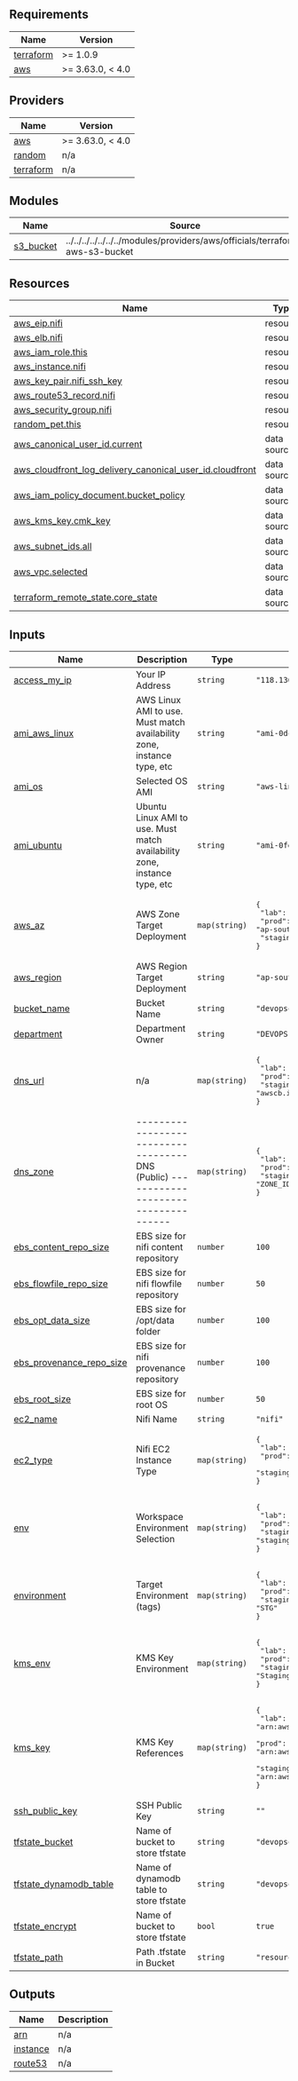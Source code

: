 <!-- BEGIN_TF_DOCS -->
## Requirements

| Name | Version |
|------|---------|
| <a name="requirement_terraform"></a> [terraform](#requirement\_terraform) | >= 1.0.9 |
| <a name="requirement_aws"></a> [aws](#requirement\_aws) | >= 3.63.0, < 4.0 |

## Providers

| Name | Version |
|------|---------|
| <a name="provider_aws"></a> [aws](#provider\_aws) | >= 3.63.0, < 4.0 |
| <a name="provider_random"></a> [random](#provider\_random) | n/a |
| <a name="provider_terraform"></a> [terraform](#provider\_terraform) | n/a |

## Modules

| Name | Source | Version |
|------|--------|---------|
| <a name="module_s3_bucket"></a> [s3\_bucket](#module\_s3\_bucket) | ../../../../../../../modules/providers/aws/officials/terraform-aws-s3-bucket | n/a |

## Resources

| Name | Type |
|------|------|
| [aws_eip.nifi](https://registry.terraform.io/providers/hashicorp/aws/latest/docs/resources/eip) | resource |
| [aws_elb.nifi](https://registry.terraform.io/providers/hashicorp/aws/latest/docs/resources/elb) | resource |
| [aws_iam_role.this](https://registry.terraform.io/providers/hashicorp/aws/latest/docs/resources/iam_role) | resource |
| [aws_instance.nifi](https://registry.terraform.io/providers/hashicorp/aws/latest/docs/resources/instance) | resource |
| [aws_key_pair.nifi_ssh_key](https://registry.terraform.io/providers/hashicorp/aws/latest/docs/resources/key_pair) | resource |
| [aws_route53_record.nifi](https://registry.terraform.io/providers/hashicorp/aws/latest/docs/resources/route53_record) | resource |
| [aws_security_group.nifi](https://registry.terraform.io/providers/hashicorp/aws/latest/docs/resources/security_group) | resource |
| [random_pet.this](https://registry.terraform.io/providers/hashicorp/random/latest/docs/resources/pet) | resource |
| [aws_canonical_user_id.current](https://registry.terraform.io/providers/hashicorp/aws/latest/docs/data-sources/canonical_user_id) | data source |
| [aws_cloudfront_log_delivery_canonical_user_id.cloudfront](https://registry.terraform.io/providers/hashicorp/aws/latest/docs/data-sources/cloudfront_log_delivery_canonical_user_id) | data source |
| [aws_iam_policy_document.bucket_policy](https://registry.terraform.io/providers/hashicorp/aws/latest/docs/data-sources/iam_policy_document) | data source |
| [aws_kms_key.cmk_key](https://registry.terraform.io/providers/hashicorp/aws/latest/docs/data-sources/kms_key) | data source |
| [aws_subnet_ids.all](https://registry.terraform.io/providers/hashicorp/aws/latest/docs/data-sources/subnet_ids) | data source |
| [aws_vpc.selected](https://registry.terraform.io/providers/hashicorp/aws/latest/docs/data-sources/vpc) | data source |
| [terraform_remote_state.core_state](https://registry.terraform.io/providers/hashicorp/terraform/latest/docs/data-sources/remote_state) | data source |

## Inputs

| Name | Description | Type | Default | Required |
|------|-------------|------|---------|:--------:|
| <a name="input_access_my_ip"></a> [access\_my\_ip](#input\_access\_my\_ip) | Your IP Address | `string` | `"118.136.0.0/22"` | no |
| <a name="input_ami_aws_linux"></a> [ami\_aws\_linux](#input\_ami\_aws\_linux) | AWS Linux AMI to use.  Must match availability zone, instance type, etc | `string` | `"ami-0dc5785603ad4ff54"` | no |
| <a name="input_ami_os"></a> [ami\_os](#input\_ami\_os) | Selected OS AMI | `string` | `"aws-linux"` | no |
| <a name="input_ami_ubuntu"></a> [ami\_ubuntu](#input\_ami\_ubuntu) | Ubuntu Linux AMI to use.  Must match availability zone, instance type, etc | `string` | `"ami-0fed77069cd5a6d6c"` | no |
| <a name="input_aws_az"></a> [aws\_az](#input\_aws\_az) | AWS Zone Target Deployment | `map(string)` | <pre>{<br>  "lab": "ap-southeast-1a",<br>  "prod": "ap-southeast-1b",<br>  "staging": "ap-southeast-1b"<br>}</pre> | no |
| <a name="input_aws_region"></a> [aws\_region](#input\_aws\_region) | AWS Region Target Deployment | `string` | `"ap-southeast-1"` | no |
| <a name="input_bucket_name"></a> [bucket\_name](#input\_bucket\_name) | Bucket Name | `string` | `"devopscorner-nifi"` | no |
| <a name="input_department"></a> [department](#input\_department) | Department Owner | `string` | `"DEVOPS"` | no |
| <a name="input_dns_url"></a> [dns\_url](#input\_dns\_url) | n/a | `map(string)` | <pre>{<br>  "lab": "awscb.id",<br>  "prod": "awscb.id",<br>  "staging": "awscb.id"<br>}</pre> | no |
| <a name="input_dns_zone"></a> [dns\_zone](#input\_dns\_zone) | ------------------------------------ DNS (Public) ------------------------------------ | `map(string)` | <pre>{<br>  "lab": "ZONE_ID",<br>  "prod": "ZONE_ID",<br>  "staging": "ZONE_ID"<br>}</pre> | no |
| <a name="input_ebs_content_repo_size"></a> [ebs\_content\_repo\_size](#input\_ebs\_content\_repo\_size) | EBS size for nifi content repository | `number` | `100` | no |
| <a name="input_ebs_flowfile_repo_size"></a> [ebs\_flowfile\_repo\_size](#input\_ebs\_flowfile\_repo\_size) | EBS size for nifi flowfile repository | `number` | `50` | no |
| <a name="input_ebs_opt_data_size"></a> [ebs\_opt\_data\_size](#input\_ebs\_opt\_data\_size) | EBS size for /opt/data folder | `number` | `100` | no |
| <a name="input_ebs_provenance_repo_size"></a> [ebs\_provenance\_repo\_size](#input\_ebs\_provenance\_repo\_size) | EBS size for nifi provenance repository | `number` | `100` | no |
| <a name="input_ebs_root_size"></a> [ebs\_root\_size](#input\_ebs\_root\_size) | EBS size for root OS | `number` | `50` | no |
| <a name="input_ec2_name"></a> [ec2\_name](#input\_ec2\_name) | Nifi Name | `string` | `"nifi"` | no |
| <a name="input_ec2_type"></a> [ec2\_type](#input\_ec2\_type) | Nifi EC2 Instance Type | `map(string)` | <pre>{<br>  "lab": "t3.medium",<br>  "prod": "t3.medium",<br>  "staging": "t3.medium"<br>}</pre> | no |
| <a name="input_env"></a> [env](#input\_env) | Workspace Environment Selection | `map(string)` | <pre>{<br>  "lab": "lab",<br>  "prod": "prod",<br>  "staging": "staging"<br>}</pre> | no |
| <a name="input_environment"></a> [environment](#input\_environment) | Target Environment (tags) | `map(string)` | <pre>{<br>  "lab": "RND",<br>  "prod": "PROD",<br>  "staging": "STG"<br>}</pre> | no |
| <a name="input_kms_env"></a> [kms\_env](#input\_kms\_env) | KMS Key Environment | `map(string)` | <pre>{<br>  "lab": "RnD",<br>  "prod": "Production",<br>  "staging": "Staging"<br>}</pre> | no |
| <a name="input_kms_key"></a> [kms\_key](#input\_kms\_key) | KMS Key References | `map(string)` | <pre>{<br>  "lab": "arn:aws:kms:ap-southeast-1:YOUR_AWS_ACCOUNT:key/CMK_KEY_HASH",<br>  "prod": "arn:aws:kms:ap-southeast-1:YOUR_AWS_ACCOUNT:key/CMK_KEY_HASH",<br>  "staging": "arn:aws:kms:ap-southeast-1:YOUR_AWS_ACCOUNT:key/CMK_KEY_HASH"<br>}</pre> | no |
| <a name="input_ssh_public_key"></a> [ssh\_public\_key](#input\_ssh\_public\_key) | SSH Public Key | `string` | `""` | no |
| <a name="input_tfstate_bucket"></a> [tfstate\_bucket](#input\_tfstate\_bucket) | Name of bucket to store tfstate | `string` | `"devopscorner-terraform-remote-state"` | no |
| <a name="input_tfstate_dynamodb_table"></a> [tfstate\_dynamodb\_table](#input\_tfstate\_dynamodb\_table) | Name of dynamodb table to store tfstate | `string` | `"devopscorner-terraform-state-lock"` | no |
| <a name="input_tfstate_encrypt"></a> [tfstate\_encrypt](#input\_tfstate\_encrypt) | Name of bucket to store tfstate | `bool` | `true` | no |
| <a name="input_tfstate_path"></a> [tfstate\_path](#input\_tfstate\_path) | Path .tfstate in Bucket | `string` | `"resources/nifi/terraform.tfstate"` | no |

## Outputs

| Name | Description |
|------|-------------|
| <a name="output_arn"></a> [arn](#output\_arn) | n/a |
| <a name="output_instance"></a> [instance](#output\_instance) | n/a |
| <a name="output_route53"></a> [route53](#output\_route53) | n/a |
<!-- END_TF_DOCS -->